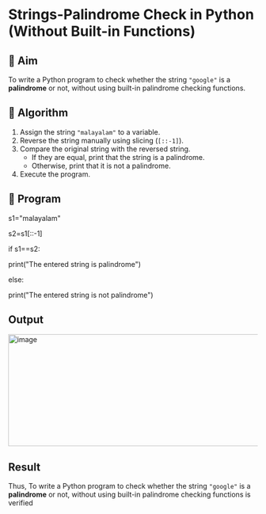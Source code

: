 # Strings-Palindrome Check in Python (Without Built-in Functions)

## 🎯 Aim
To write a Python program to check whether the string `"google"` is a **palindrome** or not, without using built-in palindrome checking functions.

## 🧠 Algorithm
1. Assign the string `"malayalam"` to a variable.
2. Reverse the string manually using slicing (`[::-1]`).
3. Compare the original string with the reversed string.
   - If they are equal, print that the string is a palindrome.
   - Otherwise, print that it is not a palindrome.
4. Execute the program.

## 🧾 Program
s1="malayalam"

s2=s1[::-1]

if s1==s2:

print("The entered string is palindrome")

else:

print("The entered string is not palindrome")

## Output
<img width="1060" height="226" alt="image" src="https://github.com/user-attachments/assets/26516da8-9ab9-4f5b-bfc2-da3d5524f9f8" />

## Result
Thus, To write a Python program to check whether the string `"google"` is a **palindrome** or not, without using built-in palindrome checking functions is verified
